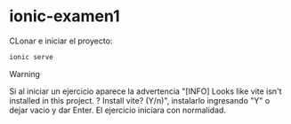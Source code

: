# ionic-examen1

CLonar e iniciar el proyecto:
```bash
ionic serve
```
> [!WARNING]
> Si al iniciar un ejercicio aparece la advertencia "[INFO] Looks like vite isn't installed in this project. ? Install vite? (Y/n)", instalarlo ingresando "Y" o dejar vacio y dar Enter. El ejercicio iniciara con normalidad.
